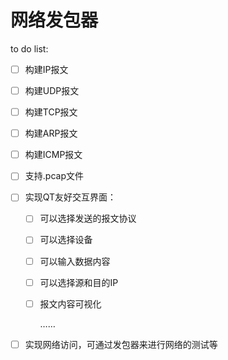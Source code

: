 # 网络发包器

to do list:

- [ ] 构建IP报文

- [ ] 构建UDP报文

- [ ] 构建TCP报文

- [ ] 构建ARP报文

- [ ] 构建ICMP报文

- [ ] 支持.pcap文件

- [ ] 实现QT友好交互界面：

  - [ ] 可以选择发送的报文协议

  - [ ] 可以选择设备

  - [ ] 可以输入数据内容

  - [ ] 可以选择源和目的IP

  - [ ] 报文内容可视化

    ……

- [ ] 实现网络访问，可通过发包器来进行网络的测试等


